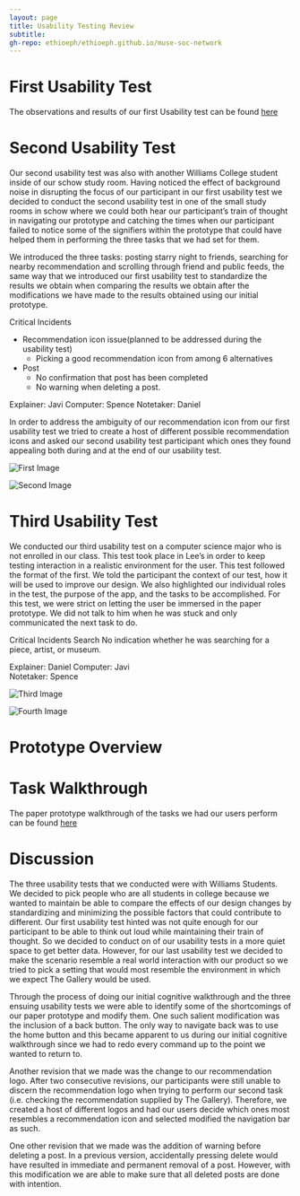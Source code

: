 ```yaml
---
layout: page
title: Usability Testing Review
subtitle: 
gh-repo: ethioeph/ethioeph.github.io/muse-soc-network
---
```


# First Usability Test

The observations and results of our first Usability test can be found [here](https://ethioeph.github.io/muse-soc-network/assignments/usability_test_checkin/)

# Second Usability Test

Our second usability test was also with another Williams College student inside of our schow study room. Having noticed the effect of background noise in disrupting the focus of our participant in our first usability test we decided to conduct the second usability test in one of the small study rooms in schow where we could both hear our participant’s train of thought in navigating our prototype and catching the times when our participant failed to notice some of the signifiers within the prototype that could have helped them in performing the three tasks that we had set for them. 

We introduced the three tasks: posting starry night to friends, searching for nearby recommendation and scrolling through friend and public feeds, the same way that we introduced our first usability test to standardize the results we obtain when comparing the results we obtain after the modifications we have made to the results obtained using our initial prototype. 

Critical Incidents
- Recommendation icon issue(planned to be addressed during the usability test)
  - Picking a good recommendation icon from among 6 alternatives
- Post
  - No confirmation that post has been completed
  - No warning when deleting a post.

Explainer: Javi
Computer: Spence
Notetaker: Daniel

In order to address the ambiguity of our recommendation icon from our first usability test we tried to create a host of different possible recommendation icons and asked our second usability test participant which ones they found appealing both during and at the end of our usability test. 

![First Image](./tasks_daniel.png)

![Second Image](./recommendation_daniel.png)

# Third Usability Test

We conducted our third usability test on a computer science major who is not enrolled in our class. This test took place in Lee’s in order to keep testing interaction in a realistic environment for the user. This test followed the format of the first. We told the participant the context of our test, how it will be used to improve our design. We also highlighted our individual roles in the test, the purpose of the app, and the tasks to be accomplished. For this test, we were strict on letting the user be immersed in the paper prototype. We did not talk to him when he was stuck and only communicated the next task to do.

Critical Incidents
Search
No indication whether he was searching for a piece, artist, or museum.

Explainer: Daniel
Computer: Javi	
Notetaker: Spence

![Third Image](./task_javi.png)

![Fourth Image](./recommendation_javi.png)

# Prototype Overview


# Task Walkthrough

The paper prototype walkthrough of the tasks we had our users perform can be found [here](https://ethioeph.github.io/muse-soc-network/assignments/usability_test_checkin/task_walkthrough/)

# Discussion

The three usability tests that we conducted were with Williams Students. We decided to pick people who are all students in college because we wanted to maintain be able to compare the effects of our design changes by standardizing and minimizing the possible factors that could contribute to different. Our first usability test hinted was not quite enough for our participant to be able to think out loud while maintaining their train of thought. So we decided to conduct on of our usability tests in a more quiet space to get better data. However, for our last usability test we decided to make the scenario resemble a real world interaction with our product so we tried to pick a setting that would most resemble the environment in which we expect The Gallery would be used. 

Through the process of doing our initial cognitive walkthrough and the three ensuing usability tests we were able to identify some of the shortcomings of our paper prototype and modify them. One such salient modification was the inclusion of a back button. The only way to navigate back was to use the home button and this became apparent to us during our initial cognitive walkthrough since we had to redo every command up to the point we wanted to return to. 

Another revision that we made was the change to our recommendation logo. After two consecutive revisions, our participants were still unable to discern the recommendation logo when trying to perform our second task (i.e. checking the recommendation supplied by The Gallery). Therefore, we created a host of different logos and had our users decide which ones most resembles a recommendation icon and selected modified the navigation bar as such.

One other revision that we made was the addition of warning before deleting a post. In a previous version, accidentally pressing delete would have resulted in immediate and permanent removal of a post. However, with this modification we are able to make sure that all deleted posts are done with intention. 
